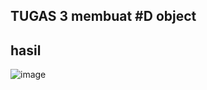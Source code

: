 ## TUGAS 3 membuat #D object

## hasil
![image](https://github.com/user-attachments/assets/c22078ff-7382-44dc-9929-8bdeeebda287)
